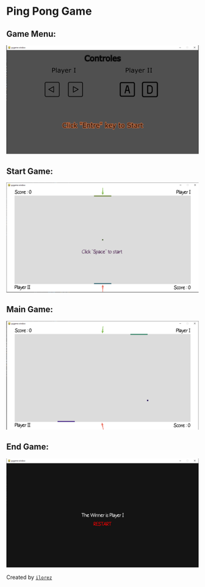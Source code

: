 # Ping Pong Game

## Game Menu:
<p align="center"><img src="https://raw.githubusercontent.com/Abdo-Nsila/Ping-Pong-Game/master/Assets/game_menu.png"/></p>

## Start Game:
<p align="center"><img src="https://raw.githubusercontent.com/Abdo-Nsila/Ping-Pong-Game/master/Assets/game_start.png"/></p>

## Main Game:
<p align="center"><img src="https://raw.githubusercontent.com/Abdo-Nsila/Ping-Pong-Game/master/Assets/main_game.png"/></p>

## End Game:
<p align="center"><img src="https://raw.githubusercontent.com/Abdo-Nsila/Ping-Pong-Game/master/Assets/end_game.png"/></p>

Created by [`ilorez`](https://github.com/ilorez)
